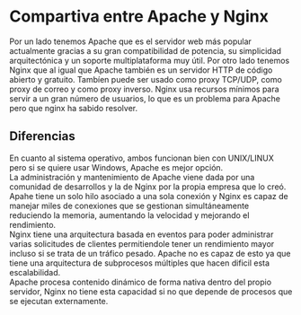 # Compartiva entre Apache y Nginx  

Por un lado tenemos Apache que es el servidor web más popular actualmente gracias a su gran compatibilidad de potencia, su simplicidad arquitectónica y un soporte multiplataforma muy útil.
Por otro lado tenemos Nginx que al igual que Apache también es un servidor HTTP de código abierto y gratuito. Tambíen puede ser usado como proxy TCP/UDP, como proxy de correo y como proxy inverso. Nginx usa recursos mínimos para servir a un gran número de usuarios, lo que es un problema para Apache pero que nginx ha sabido resolver.  

## Diferencias  
En cuanto al sistema operativo, ambos funcionan bien con UNIX/LINUX pero si se quiere usar Windows, Apache es mejor opción.  
La administración y mantenimiento de Apache viene dada por una comunidad de desarrollos y la de Nginx por la propia empresa que lo creó.  
Apahe tiene un solo hilo asociado a una sola conexión y Nginx es capaz de manejar miles de conexiones que se gestionan simultáneamente reduciendo la memoria, aumentando la velocidad y mejorando el rendimiento.  
Nginx tiene una arquitectura basada en eventos para poder administrar varias solicitudes de clientes permitiendole tener un rendimiento mayor incluso si se trata de un tráfico pesado. Apache no es capaz de esto ya que tiene una arquitectura de subprocesos múltiples que hacen dificil esta escalabilidad.  
Apache procesa contenido dinámico de forma nativa dentro del propio servidor, Nginx no tiene esta capacidad si no que depende de procesos que se ejecutan externamente.  
